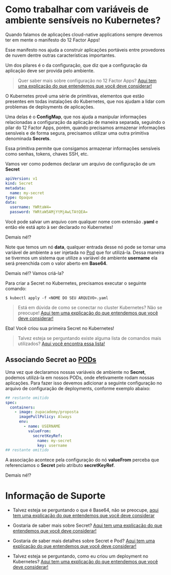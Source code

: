 # Como trabalhar com variáveis de ambiente sensíveis no Kubernetes?

Quando falamos de aplicações cloud-native applications sempre devemos ter em mente o manifesto
do 12 Factor Apps!

Esse manifesto nos ajuda a construir aplicações portáveis entre provedores de nuvem dentre
outras características importantes.

Um dos pilares é o da configuração, que diz que a configuração da aplicação deve ser provida pelo ambiente.

> Quer saber mais sobre configuração no 12 Factor Apps? [Aqui tem uma explicação do que entendemos que você deve considerar!](../informacao_procedural/twelve-factor-config.md)

O Kubernetes provê uma série de primitivas, elementos que estão presentes em todas instalações do Kubernetes,
que nos ajudam a lidar com problemas de deployments de aplicações.

Uma delas é o **ConfigMap**, que nos ajuda a manipular informações relacionadas a configuração da aplicação de maneira 
separada, seguindo o pilar do 12 Factor Apps, porém, quando precisamos armazenar informações sensíveis e de forma segura, 
precisamos utilizar uma outra primitiva denominada **Secrets**.

Essa primitiva permite que consigamos armazenar informações sensíveis como senhas, tokens, chaves SSH, etc.

Vamos ver como podemos declarar um arquivo de configuração de um **Secret**

```yaml
apiVersion: v1
kind: Secret
metadata:
  name: my-secret
type: Opaque
data:
  username: YWRtaW4=
  password: YWRtaW5AMjYtMjAwLTAtQEA=
```

Você pode salvar um arquivo com qualquer nome com extensão **.yaml** e então ele está apto à ser declarado no Kubernetes!

Demais né!?

Note que temos um nó **data**, qualquer entrada desse nó pode se tornar uma variável de ambiente a ser injetada no [Pod](https://kubernetes.io/docs/concepts/workloads/pods/) 
que for utilizá-la. Dessa maneira se tivermos um sistema que utilize a variável de ambiente **username** ela será 
preenchida com o valor aberto em **Base64**.

Demais né!? Vamos criá-la?

Para criar a Secret no Kubernetes, precisamos executar o seguinte comando:

```shell script
$ kubectl apply -f <NOME DO SEU ARQUIVO>.yaml
```

> Está em dúvida de como se conectar no cluster Kubernetes? Não se preocupe! [Aqui tem uma explicação do que entendemos que você deve considerar!](../informacao_procedural/conectando_gcloud_sdk.md)

Eba! Você criou sua primeira Secret no Kubernetes!

>  Talvez esteja se perguntando existe alguma lista de comandos mais utilizados? [Aqui você encontra essa lista!](kubernetes_kubectl.md)

## Associando Secret ao [PODs](https://kubernetes.io/docs/concepts/workloads/pods/)

Uma vez que declaramos nossas variáveis de ambiente no **Secret**, podemos utilizá-la em nossos PODs, onde efetivamente
rodam nossas aplicações. Para fazer isso devemos adicionar a seguinte configuração no arquivo de configuração de deployments,
conforme exemplo abaixo:

```yaml
## restante omitido
spec:
  containers:
    - image: zupacademy/proposta
      imagePullPolicy: Always
      env:
        - name: USERNAME
          valueFrom:
            secretKeyRef:
              name: my-secret
              key: username
## restante omitido
``` 

A associação acontece pela configuração do nó **valueFrom** perceba que referenciamos o **Secret** pelo atributo
**secretKeyRef**.

Demais né!?

# Informação de Suporte

* Talvez esteja se perguntando o que é Base64, não se preocupe,  [aqui tem uma explicação do que entendemos que você deve considerar](https://pt.wikipedia.org/wiki/Base64)

* Gostaria de saber mais sobre Secret? [Aqui tem uma explicação do que entendemos que você deve considerar!](https://kubernetes.io/docs/concepts/configuration/secret/)

* Gostaria de saber mais detalhes sobre Secret e Pod? [Aqui tem uma explicação do que entendemos que você deve considerar!](https://kubernetes.io/docs/concepts/configuration/secret/#using-secrets-as-environment-variables)

* Talvez esteja se perguntando, como eu criou um deployment no Kubernetes? [Aqui tem uma explicação do que entendemos que você deve considerar!](../informacao_suporte/kubernetes_deployment.md) 